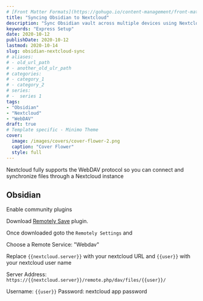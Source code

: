 ```yaml
---
# [Front Matter Formats](https://gohugo.io/content-management/front-matter/)
title: "Syncing Obsidian to Nextcloud"
description: "Sync Obsidian vault across multiple devices using Nextcloud as WebDav"
keywords: "Express Setup"
date: 2020-10-12
publishDate: 2020-10-12
lastmod: 2020-10-14
slug: obsidian-nextcloud-sync
# aliases:
# - old_url_path
# - another_old_ulr_path
# categories:
# - category_1
# - category_2
# series:
# -  series 1
tags:
- "Obsidian"
- "Nextcloud"
- "WebDAV"
draft: true
# Template specific - Minimo Theme
cover:
  image: /images/covers/cover-flower-2.png
  caption: "Cover Flower"
  style: full
---
```


Nextcloud fully supports the WebDAV protocol so you can connect and synchronize files through a Nextcloud instance

## Obsidian

Enable community plugins

Download [Remotely Save](obsidian://show-plugin?id=remotely-save) plugin.

Once downloaded goto the `Remotely Settings` and 

Choose a Remote Service: "Webdav"

Replace `{{nextcloud.server}}` with your nextcloud URL and `{{user}}` with your nextcloud user name

Server Address: `https://{{nextcloud.server}}/remote.php/dav/files/{{user}}/`

Username: `{{user}}`
Password: nextcloud app password